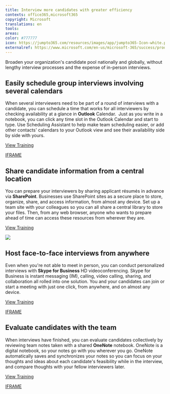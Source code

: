 ```yaml
---
title: Interview more candidates with greater efficiency 
contexts: office365,microsoft365
copyright: Microsoft
translations: en
tools: 
areas: 
color: #777777
icon: https://jumpto365.com/resources/images/app/jumpto365-Icon-white.png
externalref: https://www.microsoft.com/en-us/microsoft-365/success/productivitylibrary/interview-more-candidates-with-greater-efficiency
---
```

Broaden your organization&apos;s candidate pool nationally and globally, without lengthy interview processes and the expense of in-person interviews.


## Easily schedule group interviews involving several calendars

When several interviewers need to be part of a round of interviews with a candidate, you can schedule a time that works for all interviewers by checking availability at a glance in **Outlook** Calendar.  Just as you write in a notebook, you can click any time slot in the Outlook Calendar and start to type. Use Scheduling Assistant to help make team scheduling easier, or add other contacts' calendars to your Outlook view and see their availability side by side with yours.

[View Training](https://support.office.com/en-us/article/Command-your-calendar-926bc197-3625-465b-bcc8-a5432e2daa06)

[IFRAME](https://www.microsoft.com/en-us/videoplayer/embed/RE1UCna)

## Share candidate information from a central location

You can prepare your interviewers by sharing applicant résumés in advance via **SharePoint**. Businesses use SharePoint sites as a secure place to store, organize, share, and access information, from almost any device. Set up a team site with your colleagues so you can all share a central library to store your files. Then, from any web browser, anyone who wants to prepare ahead of time can access these resources from wherever they are.

[View Training](https://support.office.com/article/Create-a-team-site-in-SharePoint-Online-ef10c1e7-15f3-42a3-98aa-b5972711777d)

![](http://img-prod-cms-rt-microsoft-com.akamaized.net/cms/api/am/imageFileData/RE1NWVT?ver=e18c)

## Host face-to-face interviews from anywhere

Even when you're not able to meet in person, you can conduct personalized interviews with **Skype for Business** HD videoconferencing. Skype for Business is instant messaging (IM), calling, video calling, sharing, and collaboration all rolled into one solution. You and your candidates can join or start a meeting with just one click, from anywhere, and on almost any device.

[View Training](https://support.office.com/en-US/article/Make-and-receive-a-video-call-using-Skype-for-Business-abf62493-670f-4b0d-b2cf-fe03b49caf42)

[IFRAME](https://www.microsoft.com/en-us/videoplayer/embed/RE1Tmri)

## Evaluate candidates with the team

When interviews have finished, you can evaluate candidates collectively by reviewing team notes taken with a shared **OneNote** notebook. OneNote is a digital notebook, so your notes go with you wherever you go. OneNote automatically saves and synchronizes your notes so you can focus on your thoughts and ideas about each candidate's feasibility while in the interview, and compare thoughts with your fellow interviewers later.

[View Training](https://support.office.com/en-US/article/OneNote-2016-training-51d1d95b-bdf4-48df-acad-a3331dec8f97)

[IFRAME](https://www.microsoft.com/en-us/videoplayer/embed/RE1UKbz)

